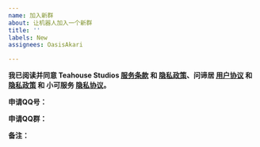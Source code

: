 ```yaml
---
name: 加入新群
about: 让机器人加入一个新群
title: ''
labels: New
assignees: OasisAkari

---
```


**我已阅读并同意 Teahouse Studios [服务条款](https://teahou.se/terms/) 和 [隐私政策](https://teahou.se/privacy)、问谛居 [用户协议](https://doc.wd-ljt.com/policy/user/) 和 [隐私政策](https://doc.wd-ljt.com/policy/privacy/) 和 小可服务 [隐私协议](/policy/privacy/)。**

**申请QQ号：**<!--您的QQ号，您必须为本群的群主或管理员才能申请让机器人加群。-->

**申请QQ群：**<!-- 您想要让机器人加入的群的群号。-->

**备注：**<!-- 可不填。 -->
